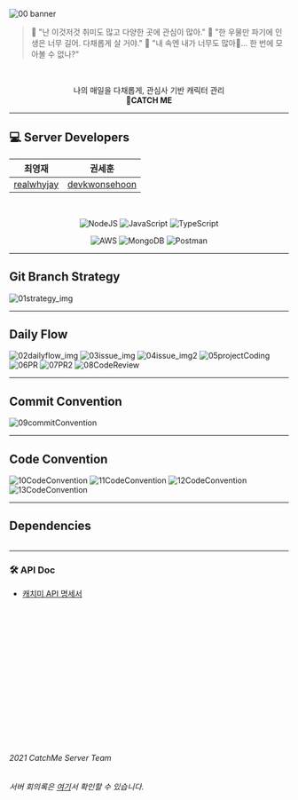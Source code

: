 ![00 banner](https://user-images.githubusercontent.com/49263163/124420354-4e1a9880-dd9a-11eb-823f-d9a89b4a979b.png)

>🌈 "난 이것저것 취미도 많고 다양한 곳에 관심이 많아."
>🌈 "한 우물만 파기에 인생은 너무 길어. 다채롭게 살 거야."
>🌈 "내 속엔 내가 너무도 많아🎵... 한 번에 모아볼 수 없나?"


​    
<div align="center"> 
나의 매일을 다채롭게, 관심사 기반 캐릭터 관리  <br>
<b>🌈CATCH ME</b>
</div>



---

## 💻 Server Developers

|                   최영재                    |                      권세훈                       |
| :-----------------------------------------: | :-----------------------------------------------: |
| [realwhyjay](https://github.com/realwhyjay) | [devkwonsehoon](https://github.com/devkwonsehoon) |



​    

<p align="center">
<img alt="NodeJS" src="https://img.shields.io/badge/node.js-%2343853D.svg?style=for-the-badge&logo=node-dot-js&logoColor=white"/>
<img alt="JavaScript" src="https://img.shields.io/badge/javascript-%23323330.svg?style=for-the-badge&logo=javascript&logoColor=%23F7DF1E"/>
<img alt="TypeScript" src="https://img.shields.io/badge/typescript-%23007ACC.svg?style=for-the-badge&logo=typescript&logoColor=white"/>
</p>
<p align="center">
<img alt="AWS" src="https://img.shields.io/badge/AWS-%23FF9900.svg?style=for-the-badge&logo=amazon-aws&logoColor=white"/>
<img alt="MongoDB" src ="https://img.shields.io/badge/MongoDB-%234ea94b.svg?style=for-the-badge&logo=mongodb&logoColor=white"/>
<img alt="Postman" src="https://img.shields.io/badge/Postman-FF6C37?style=for-the-badge&logo=postman&logoColor=red" />
</p>



---
## Git Branch Strategy

![01strategy_img](https://user-images.githubusercontent.com/49263163/124017817-220db900-da22-11eb-8492-f1dc198a20d9.jpeg)

---

## Daily Flow

![02dailyflow_img](https://user-images.githubusercontent.com/49263163/124017827-2508a980-da22-11eb-941c-8da4c3084336.jpeg)
![03issue_img](https://user-images.githubusercontent.com/49263163/124017839-28039a00-da22-11eb-968f-d7da4e100bb5.jpeg)
![04issue_img2](https://user-images.githubusercontent.com/49263163/124017845-289c3080-da22-11eb-9bdf-580a0d6f1467.jpeg)
![05projectCoding](https://user-images.githubusercontent.com/49263163/124017850-2934c700-da22-11eb-83a1-9cb138e54268.jpeg)
![06PR](https://user-images.githubusercontent.com/49263163/124017851-29cd5d80-da22-11eb-89b6-9f777cdb8c2e.jpeg)
![07PR2](https://user-images.githubusercontent.com/49263163/124420368-54107980-dd9a-11eb-86d5-5ca0bf186361.jpeg)
![08CodeReview](https://user-images.githubusercontent.com/49263163/124017854-2a65f400-da22-11eb-9c7b-0aaac90962cf.jpeg)    

---

## Commit Convention

![09commitConvention](https://user-images.githubusercontent.com/49263163/124017856-2afe8a80-da22-11eb-9dad-eb99dbcb48c6.jpeg)

---

## Code Convention 
![10CodeConvention](https://user-images.githubusercontent.com/49263163/124303249-2f02e780-db9d-11eb-9d20-8eb1221a45f9.jpeg)
![11CodeConvention](https://user-images.githubusercontent.com/49263163/124303259-32966e80-db9d-11eb-8420-59b5e1621ee8.jpeg)
![12CodeConvention](https://user-images.githubusercontent.com/49263163/124303263-33c79b80-db9d-11eb-8282-4dfeceb9112c.jpeg)
![13CodeConvention](https://user-images.githubusercontent.com/49263163/124303268-34603200-db9d-11eb-9baa-c0c4ece765ab.jpeg)

---

## Dependencies

```tsx
```

---

### 🛠️ API Doc

- [캐치미 API 명세서]()

<br></br>
---
<br></br>

<br></br>


<br></br>
---
###### 2021 CatchMe Server Team
###### 서버 회의록은 [여기]()서 확인할 수 있습니다.
